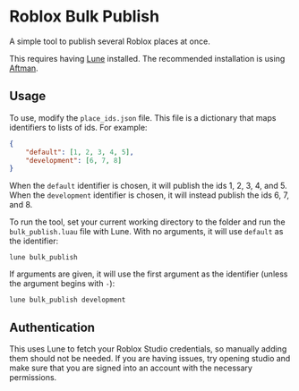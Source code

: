 # Roblox Bulk Publish

A simple tool to publish several Roblox places at once.

This requires having [Lune](https://lune-org.github.io/docs) installed.
The recommended installation is using [Aftman](https://github.com/LPGhatguy/aftman).

## Usage
To use, modify the `place_ids.json` file. This file is a dictionary that maps identifiers to lists of ids. For example:
```json
{
	"default": [1, 2, 3, 4, 5],
	"development": [6, 7, 8]
}
```
When the `default` identifier is chosen, it will publish the ids 1, 2, 3, 4, and 5.
When the `development` identifier is chosen, it will instead publish the ids 6, 7, and 8.

To run the tool, set your current working directory to the folder and run the `bulk_publish.luau` file with Lune.
With no arguments, it will use `default` as the identifier:
```
lune bulk_publish
```

If arguments are given, it will use the first argument as the identifier (unless the argument begins with `-`):
```
lune bulk_publish development
```

## Authentication
This uses Lune to fetch your Roblox Studio credentials, so manually adding them should not be needed.
If you are having issues, try opening studio and make sure that you are signed into an account with the necessary permissions.